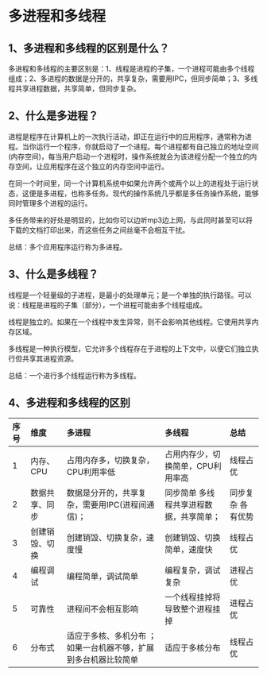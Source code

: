 # 多进程和多线程

## 1、多进程和多线程的区别是什么​？

多进程和多线程的主要区别是：1、线程是进程的子集，一个进程可能由多个线程组成；2、多进程的数据是分开的，共享复杂，需要用IPC，但同步简单；3、多线程共享进程数据，共享简单，但同步复杂。

## 2、什么是多进程？

进程是程序在计算机上的一次执行活动，即正在运行中的应用程序，通常称为进程。当你运行一个程序，你就启动了一个进程。每个进程都有自己独立的地址空间(内存空间)，每当用户启动一个进程时，操作系统就会为该进程分配一个独立的内存空间，让应用程序在这个独立的内存空间中运行。

在同一个时间里，同一个计算机系统中如果允许两个或两个以上的进程处于运行状态，这便是多进程，也称多任务。现代的操作系统几乎都是多任务操作系统，能够同时管理多个进程的运行。

多任务带来的好处是明显的，比如你可以边听mp3边上网，与此同时甚至可以将下载的文档打印出来，而这些任务之间丝毫不会相互干扰。

总结：多个应用程序运行称为多进程。

## 3、什么是多线程？

线程是一个轻量级的子进程，是最小的处理单元；是一个单独的执行路径。可以说：线程是进程的子集（部分），一个进程可能由多个线程组成。

线程是独立的。如果在一个线程中发生异常，则不会影响其他线程。它使用共享内存区域。

多线程是一种执行模型，它允许多个线程存在于进程的上下文中，以便它们独立执行但共享其进程资源。

总结：一个进行多个线程运行称为多线程。

## 4、多进程和多线程的区别

|序号|维度 |多进程 |多线程 |总结|
|:--|:----|:-----|:------|:---|
|1|内存、CPU| 占用内存多，切换复杂，CPU利用率低| 占用内存少，切换简单，CPU利用率高| 线程占优|
|2|数据共享、同步| 数据是分开的，共享复杂，需要用IPC(进程间通信)；|同步简单 多线程共享进程数据，共享简单；|同步复杂 各有优势|
|3|创建销毁、切换| 创建销毁、切换复杂，速度慢| 创建销毁、切换简单，速度快| 线程占优|
|4|编程调试 |编程简单，调试简单| 编程复杂，调试复杂| 进程占优|
|5|可靠性| 进程间不会相互影响| 一个线程挂掉将导致整个进程挂掉| 进程占优|
|6|分布式| 适应于多核、多机分布 ；如果一台机器不够，扩展到多台机器比较简单 |适应于多核分布 |线程占优|